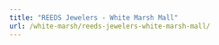 ```yaml
---
title: "REEDS Jewelers - White Marsh Mall"
url: /white-marsh/reeds-jewelers-white-marsh-mall/
---
```

